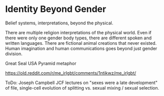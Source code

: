# Identity Beyond Gender

Belief systems, interpretations, beyond the physical.

There are multiple religion interpretations of the physical world. Even if there were only one gender body types, there are different spoken and written languages. There are fictional animal creations that never existed. Human imagination and human communications goes beyond just gender division.

Great Seal USA Pyramid metaphor   

https://old.reddit.com/r/me_irlgbt/comments/1ntikwz/me_irlgbt/

ToDo: Joseph Campbell JCF lectures on "sexes were a late development" of file, single-cell evolution of splitting vs. sexual mixing / sexual selection.
